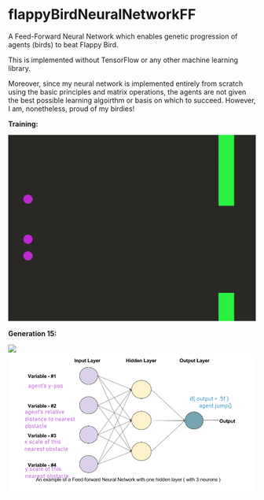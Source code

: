 # flappyBirdNeuralNetworkFF
A Feed-Forward Neural Network which enables genetic progression of agents (birds) to beat Flappy Bird.

This is implemented without TensorFlow or any other machine learning library.

Moreover, since my neural network is implemented entirely from scratch using the basic principles and matrix operations, the agents are not given the best possible learning algoirthm or basis on which to succeed. However, I am, nonetheless, proud of my birdies!

**Training:**

![](flapNNGIF.gif)

**Generation 15:**

![](flapGen15GIF.gif)
![](ffDiagram.png)
